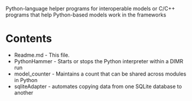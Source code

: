 Python-language helper programs for interoperable models or C/C++ programs that help Python-based models work in the frameworks
# Contents
- Readme.md - This file.
- PythonHammer - Starts or stops the Python interpreter within a DIMR run
- model_counter - Maintains a count that can be shared across modules in Python
- sqliteAdapter - automates copying data from one SQLite database to another
